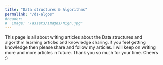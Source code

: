 ```yaml
---
title: "Data structures & Algorithms"
permalink: "/ds-algos"
#header:
#  image: "/assets/images/high.jpg"
---
```


This page is all about writing articles about the Data structures and algorithm learning articles and knowledge sharing. if you feel getting knowledge then please share and follow my articles. I will keep on writing more and more articles in future. Thank you so much for your time. Cheers :)
